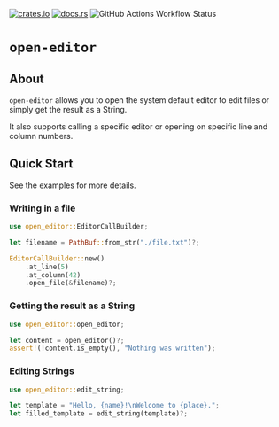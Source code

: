 [![crates.io](https://img.shields.io/crates/v/open-editor.svg)](https://crates.io/crates/open-editor) [![docs.rs](https://docs.rs/open-editor/badge.svg)](https://docs.rs/open-editor/) ![GitHub Actions Workflow Status](https://img.shields.io/github/actions/workflow/status/louis-thevenet/open-editor/ci.yml)

# `open-editor`

## About

`open-editor` allows you to open the system default editor to edit files or simply get the result as a String.

It also supports calling a specific editor or opening on specific line and column numbers.

## Quick Start

See the examples for more details.

### Writing in a file

```rust
use open_editor::EditorCallBuilder;

let filename = PathBuf::from_str("./file.txt")?;

EditorCallBuilder::new()
    .at_line(5)
    .at_column(42)
    .open_file(&filename)?;
```

### Getting the result as a String

```rust
use open_editor::open_editor;

let content = open_editor()?;
assert!(!content.is_empty(), "Nothing was written");
```

### Editing Strings

```rust
use open_editor::edit_string;

let template = "Hello, {name}!\nWelcome to {place}.";
let filled_template = edit_string(template)?;
```
